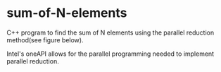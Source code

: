 # sum-of-N-elements
C++ program to find the sum of N elements using the parallel reduction method(see figure below). 


Intel's oneAPI allows for the parallel programming needed to implement parallel reduction. 
